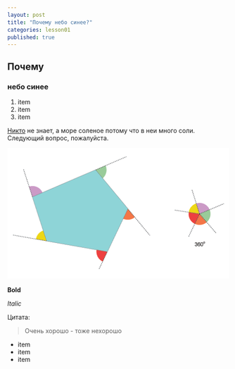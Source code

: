 ```yaml
---
layout: post
title: "Почему небо синее?"
categories: lesson01
published: true
---
```


## Почему 
### небо синее


1. item
2. item
3. item

[Никто](wikipedia.org) не знает, а море соленое потому что в неи много соли.
Следующий вопрос, пожалуйста.

![54UZf.png](/img/54UZf.png)

**Bold**

_Italic_

Цитата: 
> Очень хорошо - тоже нехорошо

- item
- item
- item

